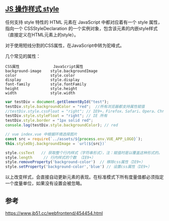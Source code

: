 ## [JS 操作样式 style](https://www.cnblogs.com/zhanglw456/p/10538111.html)

任何支持 style 特性的 HTML 元素在 JavaScript 中都对应着有一个 style 属性，指向一个 CSSStyleDeclaration 的一个实例对象，包含该元素的内嵌style样式（直接定义在HTML元素上的style）。

对于使用短线分割的CSS属性，在JavaScript中转为驼峰式。

几个常见的属性：
```
CSS属性	            JavaScript属性
background-image	style.backgroundImage
color	            style.color
display	            style.display
font-family	        style.fontFamily
height	            style.height
width	            style.width
```

```js
var testDiv = document.getElementById("test");
testDiv.style.backgroundColor = "red";  //所有浏览器都支持属性赋值
//testDiv.style.cssFloat = "right"; // IE9+，Firefox、Safari、Opera、Chrome
testDiv.style.styleFloat = "right"; // IE 所有
testDiv.style.border = "1px solid red";
console.log(testDiv.style.backgroundColor); // red

// vue index.vue 中根据环境选择图片
const src = require(`../assets/${process.env.VUE_APP_LOGO}`);
this.styleObj.backgroundImage = `url(${src})`

style.cssText   // 获取整个行内样式（字符串形式），注：赋值时是以覆盖这种形式的。
style.length     // 行内样式的个数 （IE9+）
style.removeProperty('background-color')  // 移除css属性（IE9+）
style.setProperty('background-color','blue') // 设置css属性（IE9+）
```
以上改变样式，会直接自动更新元素的表现。在标准模式下所有度量值都必须指定一个度量单位，如果没有设置会被忽略。

## 参考
https://www.jb51.cc/webfrontend/454454.html